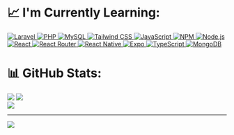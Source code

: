 # 📈 I'm Currently Learning:
<a href="https://laravel.com" target="_blank" >
  <img src="https://img.shields.io/badge/laravel-%23FF2D20.svg?style=for-the-badge&logo=laravel&logoColor=white" alt="Laravel">
</a>
<a href="https://www.php.net" target="_blank">
  <img src="https://img.shields.io/badge/php-%23777BB4.svg?style=for-the-badge&logo=php&logoColor=white" alt="PHP">
</a>
<a href="https://www.mysql.com" target="_blank">
  <img src="https://img.shields.io/badge/mysql-4479A1.svg?style=for-the-badge&logo=mysql&logoColor=white" alt="MySQL">
</a>
<a href="https://tailwindcss.com" target="_blank">
  <img src="https://img.shields.io/badge/tailwindcss-%2338B2AC.svg?style=for-the-badge&logo=tailwind-css&logoColor=white" alt="Tailwind CSS">
</a>
<a href="https://www.javascript.com" target="_blank">
  <img src="https://img.shields.io/badge/javascript-%23323330.svg?style=for-the-badge&logo=javascript&logoColor=%23F7DF1E" alt="JavaScript">
</a>
<a href="https://www.npmjs.com" target="_blank">
  <img src="https://img.shields.io/badge/NPM-%23CB3837.svg?style=for-the-badge&logo=npm&logoColor=white" alt="NPM">
</a>
<a href="https://nodejs.org" target="_blank">
  <img src="https://img.shields.io/badge/node.js-6DA55F?style=for-the-badge&logo=node.js&logoColor=white" alt="Node.js">
</a>
<a href="https://reactjs.org" target="_blank">
  <img src="https://img.shields.io/badge/react-%2320232a.svg?style=for-the-badge&logo=react&logoColor=%2361DAFB" alt="React">
</a>
<a href="https://reactrouter.com" target="_blank">
  <img src="https://img.shields.io/badge/React_Router-CA4245?style=for-the-badge&logo=react-router&logoColor=white" alt="React Router">
</a>
<a href="https://reactnative.dev" target="_blank">
  <img src="https://img.shields.io/badge/react_native-%2320232a.svg?style=for-the-badge&logo=react&logoColor=%2361DAFB" alt="React Native">
</a>
<a href="https://expo.dev" target="_blank">
  <img src="https://img.shields.io/badge/expo-1C1E24?style=for-the-badge&logo=expo&logoColor=#D04A37" alt="Expo">
</a>
<a href="https://www.typescriptlang.org" target="_blank">
  <img src="https://img.shields.io/badge/typescript-%23007ACC.svg?style=for-the-badge&logo=typescript&logoColor=white" alt="TypeScript">
</a>
<a href="https://www.mongodb.com" target="_blank">
  <img src="https://img.shields.io/badge/MongoDB-%234ea94b.svg?style=for-the-badge&logo=mongodb&logoColor=white" alt="MongoDB">
</a>


# 📊 GitHub Stats:
![](https://github-readme-streak-stats.herokuapp.com/?user=Nyanta-23&theme=tokyonight&hide_border=false&card_width=400)
![](https://github-readme-stats.vercel.app/api?username=Nyanta-23&theme=tokyonight&hide_border=false&include_all_commits=true&count_private=true&card_width=300)<br/>
![](https://github-readme-stats.vercel.app/api/top-langs/?username=Nyanta-23&theme=tokyonight&hide_border=false&include_all_commits=true&count_private=true&layout=pie)


---
[![](https://visitcount.itsvg.in/api?id=Nyanta-23&icon=0&color=0)](https://visitcount.itsvg.in)

<!-- Proudly created with GPRM ( https://gprm.itsvg.in ) -->


